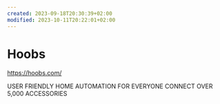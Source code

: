 ```yaml
---
created: 2023-09-18T20:30:39+02:00
modified: 2023-10-11T20:22:01+02:00
---
```


# Hoobs

https://hoobs.com/

USER FRIENDLY HOME AUTOMATION FOR EVERYONE
CONNECT OVER
5,000 ACCESSORIES
